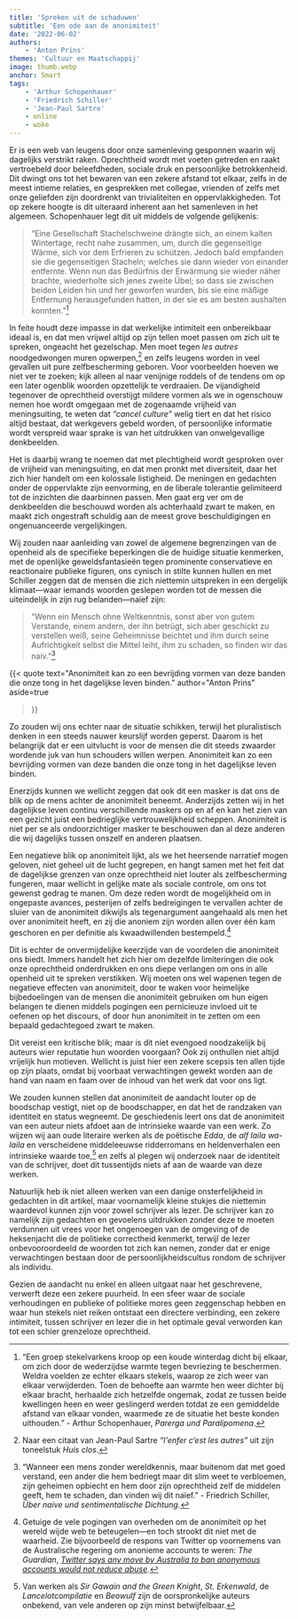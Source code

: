 ```yaml
---
title: 'Spreken uit de schaduwen'
subtitle: 'Een ode aan de anonimiteit'
date: '2022-06-02'
authors:
    - 'Anton Prins'
themes: 'Cultuur en Maatschappij'
image: thumb.webp
anchor: Smart
tags:
    - 'Arthur Schopenhauer'
    - 'Friedrich Schiller'
    - 'Jean-Paul Sartre'
    - online
    - woke
---
```


Er is een web van leugens door onze samenleving gesponnen waarin wij dagelijks verstrikt raken. Oprechtheid wordt met voeten getreden en raakt vertroebeld door beleefdheden, sociale druk en persoonlijke betrokkenheid. Dit dwingt ons tot het bewaren van een zekere afstand tot elkaar, zelfs in de meest intieme relaties, en gesprekken met collegae, vrienden of zelfs met onze geliefden zijn doordrenkt van trivialiteiten en oppervlakkigheden. 
Tot op zekere hoogte is dit uiteraard inherent aan het samenleven in het algemeen. Schopenhauer legt dit uit middels de volgende gelijkenis:

> “Eine Gesellschaft Stachelschweine drängte sich, an einem kalten Wintertage, recht nahe zusammen, um, durch die gegenseitige Wärme, sich vor dem Erfrieren zu schützen. Jedoch bald empfanden sie die gegenseitigen Stacheln; welches sie dann wieder von einander entfernte. Wenn nun das Bedürfnis der Erwärmung sie wieder näher brachte, wiederholte sich jenes zweite Übel; so dass sie zwischen beiden Leiden hin und her geworfen wurden, bis sie eine mäßige Entfernung herausgefunden hatten, in der sie es am besten aushalten konnten.”[^1]

In feite houdt deze impasse in dat werkelijke intimiteit een onbereikbaar ideaal is, en dat men vrijwel altijd op zijn tellen moet passen om zich uit te spreken, ongeacht het gezelschap. Men moet tegen *les autres* noodgedwongen muren opwerpen,[^2] en zelfs leugens worden in veel gevallen uit pure zelfbescherming geboren. Voor voorbeelden hoeven we niet ver te zoeken; kijk alleen al naar venijnige roddels of de tendens om op een later ogenblik woorden opzettelijk te verdraaien. De vijandigheid tegenover de oprechtheid overstijgt mildere vormen als we in ogenschouw nemen hoe wordt omgegaan met de zogenaamde vrijheid van meningsuiting, te weten dat *“cancel culture”* welig tiert en dat het risico altijd bestaat, dat werkgevers gebeld worden, of persoonlijke informatie wordt verspreid waar sprake is van het uitdrukken van onwelgevallige denkbeelden.

Het is daarbij wrang te noemen dat met plechtigheid wordt gesproken over de vrijheid van meningsuiting, en dat men pronkt met diversiteit, daar het zich hier handelt om een kolossale listigheid. De meningen en gedachten onder de oppervlakte zijn eenvorming, en de liberale tolerantie gelimiteerd tot de inzichten die daarbinnen passen. Men gaat erg ver om de denkbeelden die beschouwd worden als achterhaald zwart te maken, en maakt zich ongestraft schuldig aan de meest grove beschuldigingen en ongenuanceerde vergelijkingen.

Wij zouden naar aanleiding van zowel de algemene begrenzingen van de openheid als de specifieke beperkingen die de huidige situatie kenmerken, met de openlijke geweldsfantasieën tegen prominente conservatieve en reactionaire publieke figuren, ons cynisch in stilte kunnen hullen en met Schiller zeggen dat de mensen die zich niettemin uitspreken in een dergelijk klimaat—waar iemands woorden geslepen worden tot de messen die uiteindelijk in zijn rug belanden—naïef zijn:

> “Wenn ein Mensch ohne Weltkenntnis, sonst aber von gutem Verstande, einem andern, der ihn betrügt, sich aber geschickt zu verstellen weiß, seine Geheimnisse beichtet und ihm durch seine Aufrichtigkeit selbst die Mittel leiht, ihm zu schaden, so finden wir das naiv.”[^3]

{{< quote
	text="Anonimiteit kan zo een bevrijding vormen van deze banden die onze tong in het dagelijkse leven binden."
	author="Anton Prins"
	aside=true
>}}

Zo zouden wij ons echter naar de situatie schikken, terwijl het pluralistisch denken in een steeds nauwer keurslijf worden geperst. Daarom is het belangrijk dat er een uitvlucht is voor de mensen die dit steeds zwaarder wordende juk van hun schouders willen werpen. Anonimiteit kan zo een bevrijding vormen van deze banden die onze tong in het dagelijkse leven binden.

Enerzijds kunnen we wellicht zeggen dat ook dit een masker is dat ons de blik op de mens achter de anonimiteit beneemt. Anderzijds zetten wij in het dagelijkse leven continu verschillende maskers op en af en kan het zien van een gezicht juist een bedrieglijke vertrouwelijkheid scheppen. Anonimiteit is niet per se als ondoorzichtiger masker te beschouwen dan al deze anderen die wij dagelijks tussen onszelf en anderen plaatsen.

Een negatieve blik op anonimiteit lijkt, als we het heersende narratief mogen geloven, niet geheel uit de lucht gegrepen, en hangt samen met het feit dat de dagelijkse grenzen van onze oprechtheid niet louter als zelfbescherming fungeren, maar wellicht in gelijke mate als sociale controle, om ons tot gewenst gedrag te manen. Om deze reden wordt de mogelijkheid om in ongepaste avances, pesterijen of zelfs bedreigingen te vervallen achter de sluier van de anonimiteit dikwijls als tegenargument aangehaald als men het over anonimiteit heeft, en zij die anoniem zijn worden allen over één kam geschoren en per definitie als kwaadwillenden bestempeld.[^4]

Dit is echter de onvermijdelijke keerzijde van de voordelen die anonimiteit ons biedt. Immers handelt het zich hier om dezelfde limiteringen die ook onze oprechtheid onderdrukken en ons diepe verlangen om ons in alle openheid uit te spreken verstikken. Wij moeten ons wel wapenen tegen de negatieve effecten van anonimiteit, door te waken voor heimelijke bijbedoelingen van de mensen die anonimiteit gebruiken om hun eigen belangen te dienen middels pogingen een pernicieuze invloed uit te oefenen op het discours, of door hun anonimiteit in te zetten om een bepaald gedachtegoed zwart te maken.

Dit vereist een kritische blik; maar is dit niet evengoed noodzakelijk bij auteurs wier reputatie hun woorden voorgaan? Ook zij onthullen niet altijd vrijelijk hun motieven. Wellicht is juist hier een zekere scepsis ten allen tijde op zijn plaats, omdat bij voorbaat verwachtingen gewekt worden aan de hand van naam en faam over de inhoud van het werk dat voor ons ligt.

We zouden kunnen stellen dat anonimiteit de aandacht louter op de boodschap vestigt, niet op de boodschapper, en dat het de randzaken van identiteit en status wegneemt. De geschiedenis leert ons dat de anonimiteit van een auteur niets afdoet aan de intrinsieke waarde van een werk. Zo wijzen wij aan oude literaire werken als de poëtische *Edda*, de *alf laila wa-laila* en verscheidene middeleeuwse ridderromans en heldenverhalen een intrinsieke waarde toe,[^5] en zelfs al plegen wij onderzoek naar de identiteit van de schrijver, doet dit tussentijds niets af aan de waarde van deze werken.

Natuurlijk heb ik niet alleen werken van een danige onsterfelijkheid in gedachten in dit artikel, maar voornamelijk kleine stukjes die niettemin waardevol kunnen zijn voor zowel schrijver als lezer. De schrijver kan zo namelijk zijn gedachten en gevoelens uitdrukken zonder deze te moeten verdunnen uit vrees voor het ongenoegen van de omgeving of de heksenjacht die de politieke correctheid kenmerkt, terwijl de lezer onbevooroordeeld de woorden tot zich kan nemen, zonder dat er enige verwachtingen bestaan door de persoonlijkheidscultus rondom de schrijver als individu.

Gezien de aandacht nu enkel en alleen uitgaat naar het geschrevene, verwerft deze een zekere puurheid. In een sfeer waar de sociale verhoudingen en publieke of politieke mores geen zeggenschap hebben en waar hun stekels niet reiken ontstaat een directere verbinding, een zekere intimiteit, tussen schrijver en lezer die in het optimale geval verworden kan tot een schier grenzeloze oprechtheid.

[^1]: “Een groep stekelvarkens kroop op een koude winterdag dicht bij elkaar, om zich door de wederzijdse warmte tegen bevriezing te beschermen. Weldra voelden ze echter elkaars stekels, waarop ze zich weer van elkaar verwijderden. Toen de behoefte aan warmte hen weer dichter bij elkaar bracht, herhaalde zich hetzelfde ongemak, zodat ze tussen beide kwellingen heen en weer geslingerd werden totdat ze een gemiddelde afstand van elkaar vonden, waarmede ze de situatie het beste konden uithouden.” - Arthur Schopenhauer, *Parerga und Paralipomena*.
[^2]: Naar een citaat van Jean-Paul Sartre *“l'enfer c‘est les autres”* uit zijn toneelstuk *Huis clos*.
[^3]: “Wanneer een mens zonder wereldkennis, maar buitenom dat met goed verstand, een ander die hem bedriegt maar dit slim weet te verbloemen, zijn geheimen opbiecht en hem door zijn oprechtheid zelf de middelen geeft, hem te schaden, dan vinden wij dit naïef.” - Friedrich Schiller, *Über naive und sentimentalische Dichtung*.
[^4]: Getuige de vele pogingen van overheden om de anonimiteit op het wereld wijde web te beteugelen—en toch strookt dit niet met de waarheid. Zie bijvoorbeeld de respons van Twitter op voornemens van de Australische regering om anonieme accounts te weren: *The Guardian*, *[Twitter says any move by Australia to ban anonymous accounts would not reduce abuse](https://theguardian.com/technology/2021/nov/05/twitter-says-any-move-by-australia-to-ban-anonymous-accounts-would-not-reduce-abuse)*.
[^5]: Van werken als *Sir Gawain and the Green Knight*, *St. Erkenwald*, de *Lancelotcompilatie* en *Beowulf* zijn de oorspronkelijke auteurs onbekend, van vele anderen op zijn minst betwijfelbaar.
